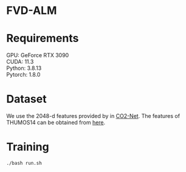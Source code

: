 # FVD-ALM
# Requirements
GPU: GeForce RTX 3090 \
CUDA: 11.3 \
Python: 3.8.13 \
Pytorch: 1.8.0

# Dataset
We use the 2048-d features provided by in [CO2-Net](https://github.com/harlanhong/MM2021-CO2-Net). The features of THUMOS14 can be obtained from [here](https://drive.google.com/file/d/1SFEsQNLsG8vgBbqx056L9fjA4TzVZQEu/view?usp=sharing).

# Training
```
./bash run.sh
```
